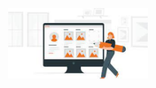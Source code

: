 <style>
    img {
    max-width: 50%;
    height: auto;
    display: block;
    margin: 0 auto;
}
</style>
<img src="./imagem.jpeg" alt="img">